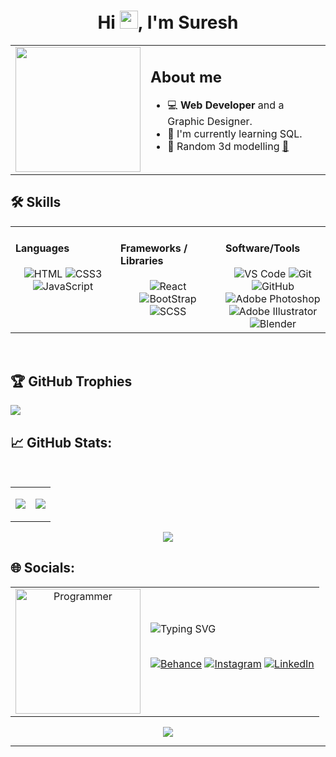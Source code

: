 <h1 align="center">Hi <img src="https://media.giphy.com/media/hvRJCLFzcasrR4ia7z/giphy.gif" width="29px" height="29px" />, I'm Suresh</h1>

<table align="center"><tr>
<td valign="center" >
<img src="https://media.giphy.com/media/v1.Y2lkPTc5MGI3NjExMjhhbGgzMG9jNzgxMzIzcXFjcHZ1ZWk5cWh3ZTNiNHRrbzl2bWNsdSZlcD12MV9pbnRlcm5hbF9naWZfYnlfaWQmY3Q9cw/jdPMeyv9rn0hZHh8n9/giphy.gif" width="200px" />

</td>
<td valign="top" >

## About me

- 💻 **Web Developer** and a Graphic Designer.
- 🌱 I'm currently learning SQL.
- 💃 Random 3d modelling <a href="https://instagram.com/fantasy.fusion.artistry">🔗</a>

</td>

</tr></table>

## 🛠️ Skills

<table><tr><td valign="top" width="33%">
  
#### Languages
  <div align="center">  
        <img  src="https://img.shields.io/badge/HTML-ff662a?style=for-the-badge&logo=html5&labelColor=20232a&color=ff662a" alt="HTML"  />
        <img  src="https://img.shields.io/badge/CSS-ff662a?style=for-the-badge&logo=CSS3&logoColor=2862e9&labelColor=20232a&color=2862e9" alt="CSS3"  />
        <img  src="https://img.shields.io/badge/JavaScript-ff662a?style=for-the-badge&logo=Javascript&labelColor=20232a&color=f7df1e" alt="JavaScript"  />

  </div>
</td>

<td valign="top" width="33%">
  
#### Frameworks / Libraries
  <div align="center">  
            <img src="https://img.shields.io/badge/React-ff662a?style=for-the-badge&logo=React&labelColor=20232a&color=61dafb" alt="React" />
          <img src="https://img.shields.io/badge/BootStrap-ff662a?style=for-the-badge&logo=Bootstrap&labelColor=20232a&color=6e4ca2" alt="BootStrap" />
            <img src="https://img.shields.io/badge/SCSS-ff662a?style=for-the-badge&logo=sass&labelColor=20232a&color=cc6699" alt="SCSS" />        
  </div>
</td>

<td valign="top" width="33%">
 
#### Software/Tools
  <div align="center">  
      <img src="https://img.shields.io/badge/VS%20Code-20232a?style=for-the-badge&logo=visual%20studio%20code&labelColor=20232a&color=ffffff" alt="VS Code" />
      <img src="https://img.shields.io/badge/Git-20232a?style=for-the-badge&logo=Git&labelColor=20232a&color=f05032" alt="Git" />
      <img src="https://img.shields.io/badge/GitHub-20232a?style=for-the-badge&logo=GitHub&labelColor=20232a&color=ffffff" alt="GitHub" />
      <img src="https://img.shields.io/badge/Photoshop-ff662a?style=for-the-badge&logo=Adobe%20photoshop&labelColor=20232a&color=31a8ff" alt="Adobe Photoshop" /> 
      <img src="https://img.shields.io/badge/Illustrator-ff662a?style=for-the-badge&logo=Adobe%20Illustrator&labelColor=20232a&color=ff9a00" alt="Adobe Illustrator" />
      <img src="https://img.shields.io/badge/Blender-ff662a?style=for-the-badge&logo=Blender&labelColor=20232a&color=e87d0d" alt="Blender" /> 
        
  </div>
</td></tr></table>
<br/>

## 🏆 GitHub Trophies

<p align='center'>

![](https://github-profile-trophy.vercel.app/?username=sureshgrdr&theme=onedark&no-frame=true&no-bg=true&margin-w=4)

</p>

## 📈 GitHub Stats:

<div align="center">
  
<br/>
<table align="center"><tr>
<td valign="center" >

![](https://github-readme-stats.vercel.app/api?username=sureshgrdr&theme=onedark&hide_border=true&include_all_commits=true&count_private=true&show_icons=true)

</td>
<td valign="center" >

![](https://github-readme-streak-stats.herokuapp.com/?user=sureshgrdr&theme=onedark&hide_border=true&bg_color=ffffff)

</td>
</tr></table>

![](https://github-readme-stats.vercel.app/api/top-langs/?username=sureshgrdr&theme=onedark&hide_border=false&include_all_commits=true&count_private=true&layout=compact)

</div>

## 🌐 Socials:

<table align="center"><tr>
<td valign="center" >

<div align="center">

<img src="https://media.giphy.com/media/v1.Y2lkPTc5MGI3NjExZHNjZXU2bHFmbXliczJnMXk1dmR5M3V5azBndzJ6emo0c2hoa2lyOCZlcD12MV9pbnRlcm5hbF9naWZfYnlfaWQmY3Q9cw/fwbzI2kV3Qrlpkh59e/giphy.gif" alt="Programmer" width="200"/>

</td>

<td valign="center" >
<img src="https://readme-typing-svg.demolab.com?font=inter&size=22&pause=1000&color=df6d74&center=true&vCenter=true&random=false&width=440&height=45&lines=Connect+with+me" alt="Typing SVG" />
<br/><br/>

<div align="center">

[![Behance](https://img.shields.io/badge/Behance-1769ff?logo=behance&logoColor=white)](https://behance.net/sureshgrdr) [![Instagram](https://img.shields.io/badge/Instagram-%23E4405F.svg?logo=Instagram&logoColor=white)](https://instagram.com/fantasy.fusion.artistry) [![LinkedIn](https://img.shields.io/badge/LinkedIn-%230077B5.svg?logo=linkedin&logoColor=white)](https://linkedin.com/in/sureshgrdr)

</div>
</td>
</tr></table>

<div align="center">

[![](https://visitcount.itsvg.in/api?id=sureshgrdr&icon=4&color=1)](https://visitcount.itsvg.in)

</div>

---
